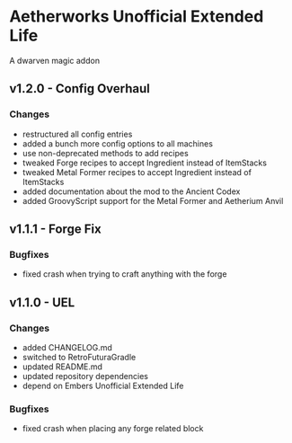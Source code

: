 # Aetherworks Unofficial Extended Life

A dwarven magic addon

## v1.2.0 - Config Overhaul
### Changes
- restructured all config entries
- added a bunch more config options to all machines
- use non-deprecated methods to add recipes
- tweaked Forge recipes to accept Ingredient instead of ItemStacks
- tweaked Metal Former recipes to accept Ingredient instead of ItemStacks
- added documentation about the mod to the Ancient Codex
- added GroovyScript support for the Metal Former and Aetherium Anvil

## v1.1.1 - Forge Fix
### Bugfixes
- fixed crash when trying to craft anything with the forge

## v1.1.0 - UEL
### Changes
- added CHANGELOG.md
- switched to RetroFuturaGradle
- updated README.md
- updated repository dependencies
- depend on Embers Unofficial Extended Life

### Bugfixes
- fixed crash when placing any forge related block
